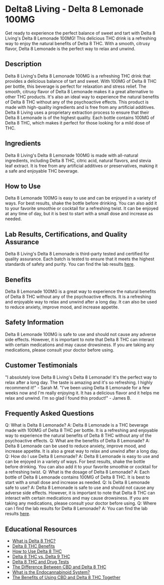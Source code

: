 # Delta8 Living - Delta 8 Lemonade 100MG
Get ready to experience the perfect balance of sweet and tart with Delta 8 Living's Delta 8 Lemonade 100MG! This delicious THC drink is a refreshing way to enjoy the natural benefits of Delta 8 THC. With a smooth, citrusy flavor, Delta 8 Lemonade is the perfect way to relax and unwind.
## Description
Delta 8 Living's Delta 8 Lemonade 100MG is a refreshing THC drink that provides a delicious balance of tart and sweet. With 100MG of Delta 8 THC per bottle, this beverage is perfect for relaxation and stress relief. The smooth, citrusy flavor of Delta 8 Lemonade makes it a great alternative to other THC products. It's also an ideal way to experience the natural benefits of Delta 8 THC without any of the psychoactive effects.
This product is made with high-quality ingredients and is free from any artificial additives. Delta 8 Living uses a proprietary extraction process to ensure that their Delta 8 Lemonade is of the highest quality. Each bottle contains 100MG of Delta 8 THC, which makes it perfect for those looking for a mild dose of THC.
## Ingredients
Delta 8 Living's Delta 8 Lemonade 100MG is made with all-natural ingredients, including Delta 8 THC, citric acid, natural flavors, and stevia leaf extract. It is free from any artificial additives or preservatives, making it a safe and enjoyable THC beverage.
## How to Use
Delta 8 Lemonade 100MG is easy to use and can be enjoyed in a variety of ways. For best results, shake the bottle before drinking. You can also add it to your favorite smoothie or cocktail for a refreshing twist. It can be enjoyed at any time of day, but it is best to start with a small dose and increase as needed.
## Lab Results, Certifications, and Quality Assurance
Delta 8 Living's Delta 8 Lemonade is third-party tested and certified for quality assurance. Each batch is tested to ensure that it meets the highest standards of safety and purity. You can find the lab results [here](link).
## Benefits
Delta 8 Lemonade 100MG is a great way to experience the natural benefits of Delta 8 THC without any of the psychoactive effects. It is a refreshing and enjoyable way to relax and unwind after a long day. It can also be used to reduce anxiety, improve mood, and increase appetite.
## Safety Information
Delta 8 Lemonade 100MG is safe to use and should not cause any adverse side effects. However, it is important to note that Delta 8 THC can interact with certain medications and may cause drowsiness. If you are taking any medications, please consult your doctor before using.
## Customer Testimonials
"I absolutely love Delta 8 Living's Delta 8 Lemonade! It's the perfect way to relax after a long day. The taste is amazing and it's so refreshing. I highly recommend it!" - Sarah M.
"I've been using Delta 8 Lemonade for a few weeks now and I'm really enjoying it. It has a delicious flavor and it helps me relax and unwind. I'm so glad I found this product!" - James B.
## Frequently Asked Questions
Q: What is Delta 8 Lemonade?
A: Delta 8 Lemonade is a THC beverage made with 100MG of Delta 8 THC per bottle. It is a refreshing and enjoyable way to experience the natural benefits of Delta 8 THC without any of the psychoactive effects.
Q: What are the benefits of Delta 8 Lemonade?
A: Delta 8 Lemonade can be used to reduce anxiety, improve mood, and increase appetite. It is also a great way to relax and unwind after a long day.
Q: How do I use Delta 8 Lemonade?
A: Delta 8 Lemonade is easy to use and can be enjoyed in a variety of ways. For best results, shake the bottle before drinking. You can also add it to your favorite smoothie or cocktail for a refreshing twist.
Q: What is the dosage of Delta 8 Lemonade?
A: Each bottle of Delta 8 Lemonade contains 100MG of Delta 8 THC. It is best to start with a small dose and increase as needed.
Q: Is Delta 8 Lemonade safe to use?
A: Delta 8 Lemonade is safe to use and should not cause any adverse side effects. However, it is important to note that Delta 8 THC can interact with certain medications and may cause drowsiness. If you are taking any medications, please consult your doctor before using.
Q: Where can I find the lab results for Delta 8 Lemonade?
A: You can find the lab results [here](link).
## Educational Resources
- [What is Delta 8 THC?](link) 
- [Delta 8 THC Benefits](link) 
- [How to Use Delta 8 THC](link) 
- [Delta 8 THC vs. Delta 9 THC](link) 
- [Delta 8 THC and Drug Tests](link) 
- [The Difference Between CBD and Delta 8 THC](link) 
- [What is the Endocannabinoid System?](link) 
- [The Benefits of Using CBD and Delta 8 THC Together](link)